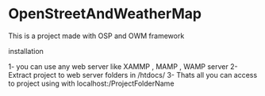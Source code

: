 # OpenStreetAndWeatherMap
This is a project made with OSP and OWM framework

installation

1- you can use any web server like XAMMP , MAMP , WAMP server
2- Extract project to web server folders in /htdocs/
3- Thats all you can access to project using with localhost:/ProjectFolderName

